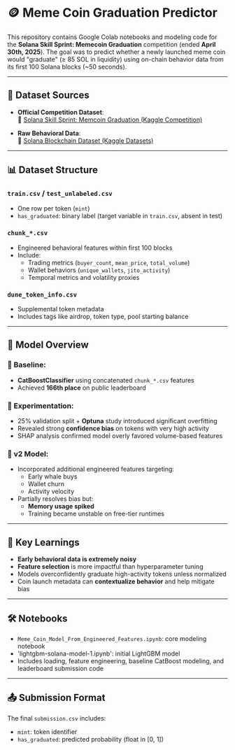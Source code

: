 # 🪙 Meme Coin Graduation Predictor

This repository contains Google Colab notebooks and modeling code for the **Solana Skill Sprint: Memecoin Graduation** competition (ended **April 30th, 2025**). The goal was to predict whether a newly launched meme coin would "graduate" (≥ 85 SOL in liquidity) using on-chain behavior data from its first 100 Solana blocks (~50 seconds).

---

## 📂 Dataset Sources

- **Official Competition Dataset**:  
  🔗 [Solana Skill Sprint: Memcoin Graduation (Kaggle Competition)](https://www.kaggle.com/competitions/solana-skill-sprint-memcoin-graduation)

- **Raw Behavioral Data**:  
  🔗 [Solana Blockchain Dataset (Kaggle Datasets)](https://www.kaggle.com/datasets/dremovd/pump-fun-graduation-february-2025)

---

## 📊 Dataset Structure

### `train.csv` / `test_unlabeled.csv`
- One row per token (`mint`)
- `has_graduated`: binary label (target variable in `train.csv`, absent in test)

### `chunk_*.csv`
- Engineered behavioral features within first 100 blocks
- Include: 
  - Trading metrics (`buyer_count`, `mean_price`, `total_volume`)
  - Wallet behaviors (`unique_wallets`, `jito_activity`)
  - Temporal metrics and volatility proxies

### `dune_token_info.csv`
- Supplemental token metadata
- Includes tags like airdrop, token type, pool starting balance

---

## 🧠 Model Overview

### 🔹 Baseline:
- **CatBoostClassifier** using concatenated `chunk_*.csv` features
- Achieved **166th place** on public leaderboard

### 🔹 Experimentation:
- 25% validation split + **Optuna** study introduced significant overfitting
- Revealed strong **confidence bias** on tokens with very high activity
- SHAP analysis confirmed model overly favored volume-based features

### 🔹 v2 Model:
- Incorporated additional engineered features targeting:
  - Early whale buys
  - Wallet churn
  - Activity velocity
- Partially resolves bias but:
  - **Memory usage spiked**
  - Training became unstable on free-tier runtimes

---

## 🧪 Key Learnings

- **Early behavioral data is extremely noisy**
- **Feature selection** is more impactful than hyperparameter tuning
- Models overconfidently graduate high-activity tokens unless normalized
- Coin launch metadata can **contextualize behavior** and help mitigate bias

---

## 🛠 Notebooks

- `Meme_Coin_Model_From_Engineered_Features.ipynb`: core modeling notebook
- 'lightgbm-solana-model-1.ipynb': initial LightGBM model
- Includes loading, feature engineering, baseline CatBoost modeling, and leaderboard submission code

---

## 📤 Submission Format

The final `submission.csv` includes:
- `mint`: token identifier
- `has_graduated`: predicted probability (float in [0, 1])